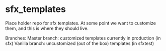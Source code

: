 sfx_templates
=============
Place holder repo for sfx templates. At some point we want to customize them, and this is where they should live.

Branches:
Master branch: customized templates currently in production (in sfx)
Vanilla branch: uncustomized (out of the box) templates (in sfxtest)

